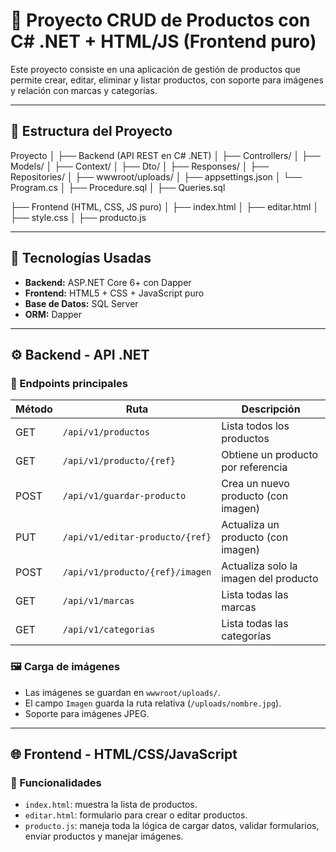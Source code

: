 # 🛒 Proyecto CRUD de Productos con C# .NET + HTML/JS (Frontend puro)

Este proyecto consiste en una aplicación de gestión de productos que permite crear, editar, eliminar y listar productos, con soporte para imágenes y relación con marcas y categorías.

---

## 📂 Estructura del Proyecto

Proyecto
│
├── Backend (API REST en C# .NET)
│ ├── Controllers/
│ ├── Models/
│ ├── Context/
│ ├── Dto/
│ ├── Responses/
│ ├── Repositories/
│ ├── wwwroot/uploads/
│ ├── appsettings.json
│ └── Program.cs
│ ├── Procedure.sql
│ ├── Queries.sql

├── Frontend (HTML, CSS, JS puro)
│ ├── index.html
│ ├── editar.html
│ ├── style.css
│ ├── producto.js

---

## 🧠 Tecnologías Usadas

- **Backend:** ASP.NET Core 6+ con Dapper
- **Frontend:** HTML5 + CSS + JavaScript puro
- **Base de Datos:** SQL Server
- **ORM:** Dapper

---

## ⚙️ Backend - API .NET

### 🔹 Endpoints principales

| Método | Ruta                           | Descripción                      |
|--------|--------------------------------|----------------------------------|
| GET    | `/api/v1/productos`            | Lista todos los productos        |
| GET    | `/api/v1/producto/{ref}`       | Obtiene un producto por referencia |
| POST   | `/api/v1/guardar-producto`     | Crea un nuevo producto (con imagen) |
| PUT    | `/api/v1/editar-producto/{ref}`| Actualiza un producto (con imagen) |
| POST   | `/api/v1/producto/{ref}/imagen`| Actualiza solo la imagen del producto |
| GET    | `/api/v1/marcas`               | Lista todas las marcas           |
| GET    | `/api/v1/categorias`           | Lista todas las categorías       |

### 🖼️ Carga de imágenes
- Las imágenes se guardan en `wwwroot/uploads/`.
- El campo `Imagen` guarda la ruta relativa (`/uploads/nombre.jpg`).
- Soporte para imágenes JPEG.

---

## 🌐 Frontend - HTML/CSS/JavaScript

### 🧾 Funcionalidades

- `index.html`: muestra la lista de productos.
- `editar.html`: formulario para crear o editar productos.
- `producto.js`: maneja toda la lógica de cargar datos, validar formularios, enviar productos y manejar imágenes.

